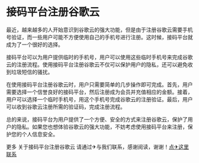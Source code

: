 # 接码平台注册谷歌云

最近，越来越多的人开始意识到谷歌云的强大功能，但是由于注册谷歌云需要手机号验证，而一些用户可能不方便使用自己的手机号进行注册。这时候，接码平台就成为了一个很好的选择。

接码平台可以为用户提供临时的手机号，用户可以使用这些临时手机号来完成谷歌云的注册流程。使用接码平台注册谷歌云不仅可以保护用户的隐私，还可以避免收到垃圾短信的骚扰。

在使用接码平台注册谷歌云时，用户只需要简单的几步操作即可完成。首先，用户需要选择一个信誉良好的接码平台，然后注册成为会员并充值相应的金额。接着，用户可以选择一个临时手机号，用这个手机号完成谷歌云的注册验证。最后，用户可以收到谷歌云注册所需的验证码，完成注册流程。

总的来说，接码平台为用户提供了一个方便、安全的方式来注册谷歌云，保护了用户的隐私。如果您也想体验谷歌云的强大功能，不妨考虑使用接码平台来注册，保护您的个人信息安全。

更多 关于接码平台注册谷歌云 请通过✈与我们联系，感谢阅读，谢谢！[点✈这里联系](https://1.k02.cc)